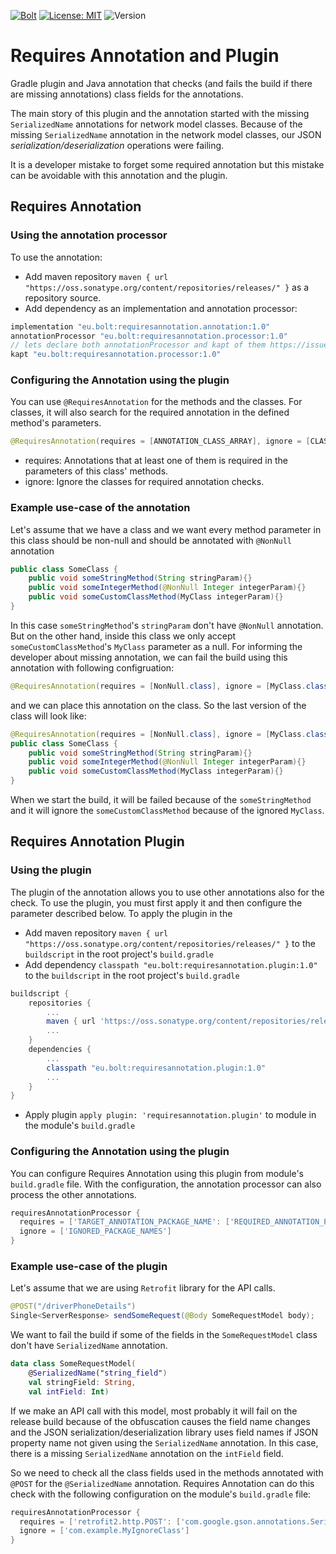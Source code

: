 [![Bolt](https://bolt.eu/favicon.ico)](https://bolt.eu/)
[![License: MIT](https://img.shields.io/badge/License-MIT-yellow.svg)](https://opensource.org/licenses/MIT)
![Version](https://img.shields.io/nexus/r/eu.bolt/requiresannotation.plugin?server=https%3A%2F%2Foss.sonatype.org)


# Requires Annotation and Plugin
Gradle plugin and Java annotation that checks (and fails the build if there are missing annotations) class fields for the annotations. 

The main story of this plugin and the annotation started with the missing `SerializedName` annotations for network model classes. Because of the missing `SerializedName` annotation in the network model classes, our JSON *serialization/deserialization* operations were failing. 

It is a developer mistake to forget some required annotation but this mistake can be avoidable with this annotation and the plugin.


## Requires Annotation
### Using the annotation processor
To use the annotation:
- Add maven repository `maven { url "https://oss.sonatype.org/content/repositories/releases/" }` as a repository source.
- Add dependency as an implementation and annotation processor:
```groovy
implementation "eu.bolt:requiresannotation.annotation:1.0"
annotationProcessor "eu.bolt:requiresannotation.processor:1.0"
// lets declare both annotationProcessor and kapt of them https://issuetracker.google.com/issues/80270236
kapt "eu.bolt:requiresannotation.processor:1.0"
```

### Configuring the Annotation using the plugin
You can use `@RequiresAnnotation` for the methods and the classes. For classes, it will also search for the required annotation in the defined method's parameters.
```java
@RequiresAnnotation(requires = [ANNOTATION_CLASS_ARRAY], ignore = [CLASS_ARRAY])
```
- requires: Annotations that at least one of them is required in the parameters of this class' methods.
- ignore: Ignore the classes for required annotation checks.

### Example use-case of the annotation
Let's assume that we have a class and we want every method parameter in this class should be non-null and should be annotated with `@NonNull` annotation
```java
public class SomeClass {
    public void someStringMethod(String stringParam){}
    public void someIntegerMethod(@NonNull Integer integerParam){}
    public void someCustomClassMethod(MyClass integerParam){}
}
```

In this case `someStringMethod`'s `stringParam` don't have `@NonNull` annotation. But on the other hand, inside this class we only accept `someCustomClassMethod`'s `MyClass` parameter as a null. For informing the developer about missing annotation, we can fail the build using this annotation with following configruation:
```java
@RequiresAnnotation(requires = [NonNull.class], ignore = [MyClass.class])
```
and we can place this annotation on the class. So the last version of the class will look like:
```java
@RequiresAnnotation(requires = [NonNull.class], ignore = [MyClass.class])
public class SomeClass {
    public void someStringMethod(String stringParam){}
    public void someIntegerMethod(@NonNull Integer integerParam){}
    public void someCustomClassMethod(MyClass integerParam){}
}
```
When we start the build, it will be failed because of the `someStringMethod` and it will ignore the `someCustomClassMethod` because of the ignored `MyClass`.

## Requires Annotation Plugin
### Using the plugin
The plugin of the annotation allows you to use other annotations also for the check. To use the plugin, you must first apply it and then configure the parameter described below. To apply the plugin in the 
- Add maven repository `maven { url "https://oss.sonatype.org/content/repositories/releases/" }` to the `buildscript` in the root project's `build.gradle`
- Add dependency `classpath "eu.bolt:requiresannotation.plugin:1.0"` to the `buildscript` in the root project's `build.gradle`
```groovy
buildscript {
    repositories {
        ...
        maven { url 'https://oss.sonatype.org/content/repositories/releases/' }
        ...
    }
    dependencies {
        ...
        classpath "eu.bolt:requiresannotation.plugin:1.0"
        ...
    }
}
```
- Apply plugin `apply plugin: 'requiresannotation.plugin'` to module in the module's `build.gradle`

### Configuring the Annotation using the plugin
You can configure Requires Annotation using this plugin from module's `build.gradle` file. With the configuration, the annotation processor can also process the other annotations.
```groovy
requiresAnnotationProcessor {
  requires = ['TARGET_ANNOTATION_PACKAGE_NAME': ['REQUIRED_ANNOTATION_PACKAGE_NAMES']]
  ignore = ['IGNORED_PACKAGE_NAMES']
}
```

### Example use-case of the plugin
Let's assume that we are using `Retrofit` library for the API calls.
````java
@POST("/driverPhoneDetails")
Single<ServerResponse> sendSomeRequest(@Body SomeRequestModel body);
````
We want to fail the build if some of the fields in the `SomeRequestModel` class don't have `SerializedName` annotation.
```kotlin
data class SomeRequestModel(
    @SerializedName("string_field")
    val stringField: String,
    val intField: Int)
```
If we make an API call with this model, most probably it will fail on the release build because of the obfuscation causes the field name changes and the JSON serialization/deserialization library uses field names if JSON property name not given using the `SerializedName` annotation. In this case, there is a missing `SerializedName` annotation on the `intField` field. 

So we need to check all the class fields used in the methods annotated with `@POST` for the `@SerializedName` annotation. Requires Annotation can do this check with the following configuration on the module's `build.gradle` file:
````groovy
requiresAnnotationProcessor {
  requires = ['retrofit2.http.POST': ['com.google.gson.annotations.SerializedName']]
  ignore = ['com.example.MyIgnoreClass']
}
````

